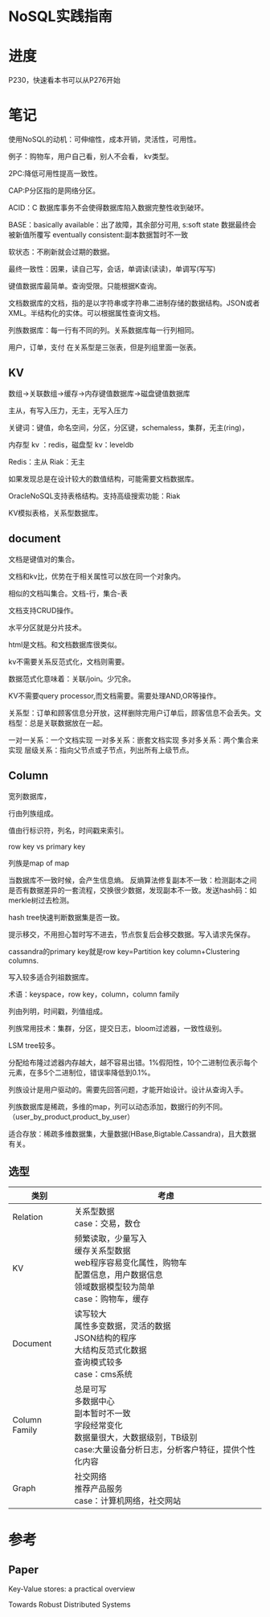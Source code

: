 # NoSQL实践指南

# 进度

P230，快速看本书可以从P276开始

# 笔记

使用NoSQL的动机：可伸缩性，成本开销，灵活性，可用性。

例子：购物车，用户自己看，别人不会看， kv类型。

2PC:降低可用性提高一致性。

CAP:P分区指的是网络分区。

ACID：C 数据库事务不会使得数据库陷入数据完整性收到破环。

BASE：basically available：出了故障，其余部分可用, s:soft state 数据最终会被新值所覆写  eventually consistent:副本数据暂时不一致

软状态：不刷新就会过期的数据。

最终一致性：因果，读自己写，会话，单调读(读读)，单调写(写写)

键值数据库最简单。查询受限。只能根据K查询。

文档数据库的文档，指的是以字符串或字符串二进制存储的数据结构。JSON或者XML。半结构化的实体。可以根据属性查询文档。

列族数据库：每一行有不同的列。关系数据库每一行列相同。

用户，订单，支付 在关系型是三张表，但是列组里面一张表。

## KV

数组->关联数组->缓存->内存键值数据库->磁盘键值数据库

主从，有写入压力，无主，无写入压力

关键词：键值，命名空间，分区，分区键，schemaless，集群，无主(ring)，

内存型 kv ：redis，磁盘型 kv：leveldb

Redis：主从  Riak：无主

如果发现总是在设计较大的数值结构，可能需要文档数据库。

OracleNoSQL支持表格结构。支持高级搜索功能：Riak

KV模拟表格，关系型数据库。


## document

文档是键值对的集合。

文档和kv比，优势在于相关属性可以放在同一个对象内。

相似的文档叫集合。文档-行，集合-表

文档支持CRUD操作。

水平分区就是分片技术。

html是文档。和文档数据库很类似。

kv不需要关系反范式化，文档则需要。

数据范式化意味着：关联/join。少冗余。

KV不需要query processor,而文档需要。需要处理AND,OR等操作。

关系型：订单和顾客信息分开放，这样删除完用户订单后，顾客信息不会丢失。文档型：总是关联数据放在一起。

一对一关系：一个文档实现
一对多关系：嵌套文档实现
多对多关系：两个集合来实现
层级关系：指向父节点或子节点，列出所有上级节点。

## Column

宽列数据库，

行由列族组成。

值由行标识符，列名，时间戳来索引。

row key vs primary key

列族是map of map

当数据库不一致时候，会产生信息熵。 反熵算法修复副本不一致：检测副本之间是否有数据差异的一套流程，交换很少数据，发现副本不一致。发送hash码：如merkle树过去检测。

hash tree快速判断数据集是否一致。

提示移交，不用担心暂时写不进去，节点恢复后会移交数据。写入请求先保存。

cassandra的primary key就是row key=Partition key column+Clustering columns.

写入较多适合列祖数据库。

术语：keyspace，row key，column，column family

列由列明，时间戳，列值组成。

列族常用技术：集群，分区，提交日志，bloom过滤器，一致性级别。

LSM tree较多。

分配给布隆过滤器内存越大，越不容易出错。1%假阳性，10个二进制位表示每个元素，在多5个二进制位，错误率降低到0.1%。

列族设计是用户驱动的。需要先回答问题，才能开始设计。设计从查询入手。

列族数据库是稀疏，多维的map，列可以动态添加，数据行的列不同。（user_by_product,product_by_user）

适合存放：稀疏多维数据集，大量数据(HBase,Bigtable.Cassandra)，且大数据有关。

## 选型

| 类别          | 考虑                                                         |
| ------------- | ------------------------------------------------------------ |
| Relation      | 关系型数据<br />case：交易，数仓                             |
| KV            | 频繁读取，少量写入<br />缓存关系型数据<br />web程序容易变化属性，购物车<br />配置信息，用户数据信息<br />领域数据模型较为简单<br />case：购物车，缓存 |
| Document      | 读写较大<br />属性多变数据，灵活的数据<br />JSON结构的程序<br />大结构反范式化数据<br />查询模式较多<br />case：cms系统 |
| Column Family | 总是可写<br />多数据中心<br />副本暂时不一致<br />字段经常变化<br />数据量很大，大数据级别，TB级别<br />case:大量设备分析日志，分析客户特征，提供个性化内容 |
| Graph         | 社交网络<br />推荐产品服务<br />case：计算机网络，社交网站   |



# 参考

## Paper

Key-Value stores: a practical overview

Towards Robust Distributed Systems
